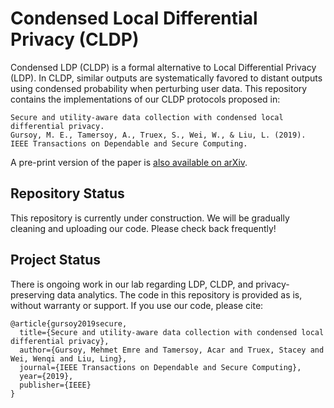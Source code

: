 # Condensed Local Differential Privacy (CLDP)

Condensed LDP (CLDP) is a formal alternative to Local Differential Privacy (LDP). In CLDP, similar outputs are systematically favored to distant outputs using condensed probability when perturbing user data. This repository contains the implementations of our CLDP protocols proposed in:

```
Secure and utility-aware data collection with condensed local differential privacy. 
Gursoy, M. E., Tamersoy, A., Truex, S., Wei, W., & Liu, L. (2019). 
IEEE Transactions on Dependable and Secure Computing.
```

A pre-print version of the paper is [also available on arXiv](https://arxiv.org/pdf/1905.06361.pdf).

## Repository Status

This repository is currently under construction. We will be gradually cleaning and uploading our code. Please check back frequently!

## Project Status

There is ongoing work in our lab regarding LDP, CLDP, and privacy-preserving data analytics. The code in this repository is provided as is, without warranty or support. If you use our code, please cite:

```
@article{gursoy2019secure,
  title={Secure and utility-aware data collection with condensed local differential privacy},
  author={Gursoy, Mehmet Emre and Tamersoy, Acar and Truex, Stacey and Wei, Wenqi and Liu, Ling},
  journal={IEEE Transactions on Dependable and Secure Computing},
  year={2019},
  publisher={IEEE}
}
```
